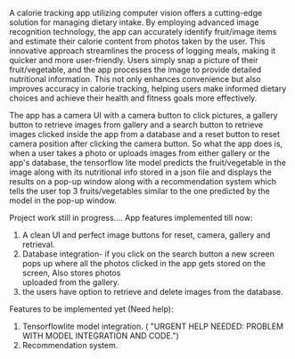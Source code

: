 A calorie tracking app utilizing computer vision offers a cutting-edge solution for managing dietary intake. By employing advanced image recognition technology, the app can accurately identify fruit/image items and estimate their calorie content from photos taken by the user. This innovative approach streamlines the process of logging meals, making it quicker and more user-friendly. Users simply snap a picture of their fruit/vegetable, and the app processes the image to provide detailed nutritional information. This not only enhances convenience but also improves accuracy in calorie tracking, helping users make informed dietary choices and achieve their health and fitness goals more effectively. 

The app has a camera UI with a camera button to click pictures, a gallery button to retrieve images from gallery and a search button to retrieve images clicked inside the app from a database and a reset button to reset camera position after clicking the camera button. So what the app does is, when a user takes a photo or uploads images from either gallery or the app's database, the tensorflow lite model predicts the fruit/vegetable in the image along with its nutritional info stored in a json file and displays the results on a pop-up window along with a recommendation system which tells the user top 3 fruits/vegetables similar to the one predicted by the model in the pop-up window.

Project work still in progress....
App features implemented till now:

1) A clean UI and perfect image buttons for reset, camera, gallery and retrieval.
2) Database integration- if you click on the search button a new screen pops up where all the photos clicked in the app gets stored on the screen, Also stores photos     
   uploaded from the gallery.
3) the users have option to retrieve and delete images from the database.

Features to be implemented yet (Need help):
1) Tensorflowlite model integration. ( "URGENT HELP NEEDED: PROBLEM WITH MODEL INTEGRATION AND CODE.")
2) Recommendation system.
